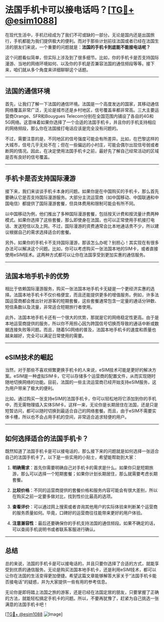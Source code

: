 # 法国手机卡可以接电话吗？[[TG💪+ @esim1088](https://t.me/s/esim1088)]

在现代生活中，手机已经成为了我们不可或缺的一部分。无论是国内还是出国旅行，手机都能为我们提供极大的便利。而对于那些计划前往法国或者已经在法国生活的朋友们来说，一个重要的问题就是：**法国的手机卡到底能不能接电话呢？**

这个问题看似简单，但实际上涉及到了很多细节。比如，你的手机卡是否支持国际漫游、当地的网络环境如何、以及你的手机是否兼容法国的通信频段等等。接下来，咱们就从多个角度来详细聊聊这个话题。

---

## 法国的通信环境

首先，让我们了解一下法国的通信环境。法国是一个高度发达的国家，其移动通信网络覆盖非常广泛，无论是城市还是乡村地区，信号覆盖率都非常高。三大主要运营商Orange、SFR和Bouygues Telecom分别在全国范围内铺设了各自的4G和5G网络。这意味着如果你选择了一个合适的法国手机卡，并且你的手机支持相应的网络频段，那么你在法国接打电话应该是完全没有问题的。

不过，需要注意的是，不同地区的信号强度可能会有所差异。比如，在巴黎这样的大城市，信号几乎无处不在；但在一些偏远的小村庄，可能会偶尔出现信号弱或者断网的情况。因此，在决定使用法国手机卡之前，最好先了解自己经常活动的区域是否有良好的信号覆盖。

---

## 手机卡是否支持国际漫游

接下来，我们来谈谈手机卡本身的问题。如果你是在中国购买的手机卡，那么首先要确认它是否支持国际漫游服务。大部分主流运营商（如中国移动、中国联通和中国电信）都提供了国际漫游套餐，但具体费用和限制可能会有所不同。

以中国移动为例，他们推出了多种国际漫游套餐，包括按天计费和按流量计费两种模式。如果你选择了这些套餐，那么即使身在法国，也可以正常使用手机接打电话、发送短信以及上网。不过，国际漫游的资费通常会比本地通话贵不少，所以建议根据自己的需求选择适合的套餐。

另外，如果你的手机卡不支持国际漫游，那该怎么办呢？别担心！其实现在有很多办法可以解决这个问题。比如，你可以考虑购买一张法国本地的SIM卡，或者直接使用eSIM技术。这两种方式都可以让你在法国享受到更加实惠的通信服务。

---

## 法国本地手机卡的优势

相比于依赖国际漫游服务，购买一张法国本地手机卡无疑是一个更经济实惠的选择。法国本地手机卡不仅价格便宜，而且还能提供更多的增值服务。例如，许多法国运营商都会推出针对游客的短期套餐，这些套餐通常包含一定量的通话分钟数、短信条数以及流量，非常适合短期旅行者使用。

此外，法国本地手机卡还有一个很大的优势，那就是它的网络稳定性更高。由于是本地运营商提供的服务，所以你不用担心因为跨国信号切换而导致的通话中断或数据连接失败等问题。而且，随着5G网络的普及，法国本地手机卡的速度和质量也越来越好，完全可以满足日常使用的需要。

---

## eSIM技术的崛起

当然，对于那些不喜欢频繁更换手机卡的人来说，eSIM技术可能是更好的解决方案。eSIM是一种虚拟SIM卡，它可以存储多个运营商的配置文件，从而实现随时随地切换网络的功能。目前，法国的一些主流运营商已经开始支持eSIM服务，这为用户带来了极大的便利。

比如，通过购买一张支持eSIM的法国手机卡，你可以轻松地将它添加到你的手机中，而无需物理插入实体SIM卡。这样一来，无论你是长期居住在法国，还是只是短暂访问，都可以随时切换到最适合自己的网络套餐。而且，由于eSIM不需要实体卡槽，所以也不会占用手机的空间，非常适合追求轻便的用户。

---

## 如何选择适合的法国手机卡？

既然知道了法国手机卡是可以接电话的，那么接下来的问题就是如何选择一张适合自己的法国手机卡了。以下是一些实用的小贴士，希望能帮助到大家：

1. **明确需求**：首先你需要明确自己对手机卡的需求是什么。如果你只是短期旅游，那么可以选择一个短期套餐；如果你计划长期居住，那么就需要考虑长期套餐。
   
2. **比较价格**：不同的运营商提供的套餐价格和服务内容可能会有很大差别，所以在购买之前一定要多做对比，找到性价比最高的选项。

3. **查看评价**：可以通过网上搜索或者咨询其他用户的实际体验来判断某个运营商的服务质量如何。毕竟，口碑好的运营商往往能带来更好的用户体验。

4. **注意兼容性**：最后还要确保你的手机支持法国的通信频段。如果不确定的话，可以查阅手机说明书或者联系客服进行确认。

---

## 总结

总的来说，法国的手机卡是可以接电话的，并且只要你选择了合适的方式，就能享受到优质的通信服务。无论是购买法国本地手机卡，还是利用eSIM技术，都可以让你在法国的生活变得更加便捷。希望这篇文章能够解答大家关于“法国手机卡能否接电话”的疑惑，并为大家提供一些有用的参考信息。

无论你是即将踏上法国之旅的游客，还是已经在法国定居的朋友，只要掌握了正确的方法，就能轻松搞定手机卡的问题。所以，不要再犹豫了，赶紧为自己挑选一张满意的法国手机卡吧！

[[TG💪+ @esim1088](https://t.me/s/esim1088) ![Image](https://i.postimg.cc/4NQfJmqS/Snipaste-2025-05-13-00-14-12.png)]